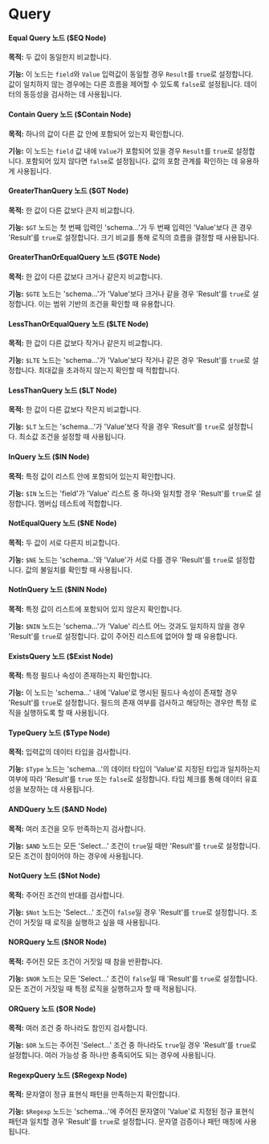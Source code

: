 # Query

#### Equal Query 노드 ($EQ Node)

**목적:** 두 값이 동일한지 비교합니다.

**기능:** 이 노드는 `field`와 `Value` 입력값이 동일할 경우 `Result`를 `true`로 설정합니다. 값이 일치하지 않는 경우에는 다른 흐름을 제어할 수 있도록 `false`로 설정됩니다. 데이터의 동등성을 검사하는 데 사용됩니다.

#### Contain Query 노드 ($Contain Node)

**목적:** 하나의 값이 다른 값 안에 포함되어 있는지 확인합니다.

**기능:** 이 노드는 `field` 값 내에 `Value`가 포함되어 있을 경우 `Result`를 `true`로 설정합니다. 포함되어 있지 않다면 `false`로 설정됩니다. 값의 포함 관계를 확인하는 데 유용하게 사용됩니다.

#### GreaterThanQuery 노드 ($GT Node)

**목적:** 한 값이 다른 값보다 큰지 비교합니다.

**기능:** `$GT` 노드는 첫 번째 입력인 'schema...'가 두 번째 입력인 'Value'보다 큰 경우 'Result'를 `true`로 설정합니다. 크기 비교를 통해 로직의 흐름을 결정할 때 사용됩니다.

#### GreaterThanOrEqualQuery 노드 ($GTE Node)

**목적:** 한 값이 다른 값보다 크거나 같은지 비교합니다.

**기능:** `$GTE` 노드는 'schema...'가 'Value'보다 크거나 같을 경우 'Result'를 `true`로 설정합니다. 이는 범위 기반의 조건을 확인할 때 유용합니다.

#### LessThanOrEqualQuery 노드 ($LTE Node)

**목적:** 한 값이 다른 값보다 작거나 같은지 비교합니다.

**기능:** `$LTE` 노드는 'schema...'가 'Value'보다 작거나 같은 경우 'Result'를 `true`로 설정합니다. 최대값을 초과하지 않는지 확인할 때 적합합니다.

#### LessThanQuery 노드 ($LT Node)

**목적:** 한 값이 다른 값보다 작은지 비교합니다.

**기능:** `$LT` 노드는 'schema...'가 'Value'보다 작을 경우 'Result'를 `true`로 설정합니다. 최소값 조건을 설정할 때 사용됩니다.

#### InQuery 노드 ($IN Node)

**목적:** 특정 값이 리스트 안에 포함되어 있는지 확인합니다.

**기능:** `$IN` 노드는 'field'가 'Value' 리스트 중 하나와 일치할 경우 'Result'를 `true`로 설정합니다. 멤버십 테스트에 적합합니다.

#### NotEqualQuery 노드 ($NE Node)

**목적:** 두 값이 서로 다른지 비교합니다.

**기능:** `$NE` 노드는 'schema...'와 'Value'가 서로 다를 경우 'Result'를 `true`로 설정합니다. 값의 불일치를 확인할 때 사용됩니다.

#### NotInQuery 노드 ($NIN Node)

**목적:** 특정 값이 리스트에 포함되어 있지 않은지 확인합니다.

**기능:** `$NIN` 노드는 'schema...'가 'Value' 리스트 어느 것과도 일치하지 않을 경우 'Result'를 `true`로 설정합니다. 값이 주어진 리스트에 없어야 할 때 유용합니다.

#### ExistsQuery 노드 ($Exist Node)

**목적:** 특정 필드나 속성이 존재하는지 확인합니다.

**기능:** 이 노드는 'schema...' 내에 'Value'로 명시된 필드나 속성이 존재할 경우 'Result'를 `true`로 설정합니다. 필드의 존재 여부를 검사하고 해당하는 경우만 특정 로직을 실행하도록 할 때 사용됩니다.

#### TypeQuery 노드 ($Type Node)

**목적:** 입력값의 데이터 타입을 검사합니다.

**기능:** `$Type` 노드는 'schema...'의 데이터 타입이 'Value'로 지정된 타입과 일치하는지 여부에 따라 'Result'를 `true` 또는 `false`로 설정합니다. 타입 체크를 통해 데이터 유효성을 보장하는 데 사용됩니다.

#### ANDQuery 노드 ($AND Node)

**목적:** 여러 조건을 모두 만족하는지 검사합니다.

**기능:** `$AND` 노드는 모든 'Select...' 조건이 `true`일 때만 'Result'를 `true`로 설정합니다. 모든 조건이 참이어야 하는 경우에 사용됩니다.

#### NotQuery 노드 ($Not Node)

**목적:** 주어진 조건의 반대를 검사합니다.

**기능:** `$Not` 노드는 'Select...' 조건이 `false`일 경우 'Result'를 `true`로 설정합니다. 조건이 거짓일 때 로직을 실행하고 싶을 때 사용됩니다.

#### NORQuery 노드 ($NOR Node)

**목적:** 주어진 모든 조건이 거짓일 때 참을 반환합니다.

**기능:** `$NOR` 노드는 모든 'Select...' 조건이 `false`일 때 'Result'를 `true`로 설정합니다. 모든 조건이 거짓일 때 특정 로직을 실행하고자 할 때 적용됩니다.

#### ORQuery 노드 ($OR Node)

**목적:** 여러 조건 중 하나라도 참인지 검사합니다.

**기능:** `$OR` 노드는 주어진 'Select...' 조건 중 하나라도 `true`일 경우 'Result'를 `true`로 설정합니다. 여러 가능성 중 하나만 충족되어도 되는 경우에 사용됩니다.

#### RegexpQuery 노드 ($Regexp Node)

**목적:** 문자열이 정규 표현식 패턴을 만족하는지 확인합니다.

**기능:** `$Regexp` 노드는 'schema...'에 주어진 문자열이 'Value'로 지정된 정규 표현식 패턴과 일치할 경우 'Result'를 `true`로 설정합니다. 문자열 검증이나 패턴 매칭에 사용됩니다.
